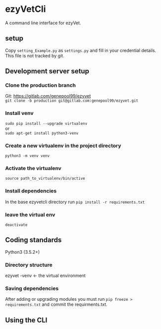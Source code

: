 # ezyVetCli

A command line interface for ezyVet.

## setup
Copy `setting_Example.py` as `settings.py` and fill in your credential details.
This file is not tracked by git.

## Development server setup
### Clone the production branch
Git: https://gitlab.com/genepool99/ezyvet  
`git clone -b production git@gitlab.com:genepool99/ezyvet.git`  

### Install venv
`sudo pip install --upgrade virtualenv`  
or  
`sudo apt-get install python3-venv`  

### Create a new virtualenv in the project directory
`python3 -m venv venv`

### Activate the virtualenv
`source path_to_virtualenv/bin/active`

### Install dependencies
In the base ezyvetcli directory run
`pip install -r requirements.txt`  

### leave the virtual env
`deactivate`  

## Coding standards
Python3 (3.5.2+)  

### Directory structure
ezyvet
  -venv       <- the virtual environment

### Saving dependencies
After adding or upgrading modules you must run `pip freeze > requirements.txt` and commit the requirments.txt.

## Using the CLI
